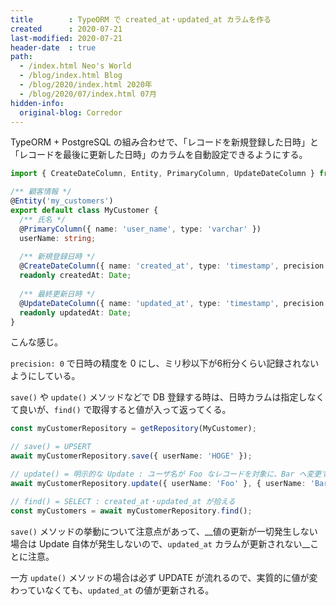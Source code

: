 ```yaml
---
title        : TypeORM で created_at・updated_at カラムを作る
created      : 2020-07-21
last-modified: 2020-07-21
header-date  : true
path:
  - /index.html Neo's World
  - /blog/index.html Blog
  - /blog/2020/index.html 2020年
  - /blog/2020/07/index.html 07月
hidden-info:
  original-blog: Corredor
---
```


TypeORM + PostgreSQL の組み合わせで、「レコードを新規登録した日時」と「レコードを最後に更新した日時」のカラムを自動設定できるようにする。

```typescript
import { CreateDateColumn, Entity, PrimaryColumn, UpdateDateColumn } from 'typeorm';

/** 顧客情報 */
@Entity('my_customers')
export default class MyCustomer {
  /** 氏名 */
  @PrimaryColumn({ name: 'user_name', type: 'varchar' })
  userName: string;
  
  /** 新規登録日時 */
  @CreateDateColumn({ name: 'created_at', type: 'timestamp', precision: 0 })
  readonly createdAt: Date;
  
  /** 最終更新日時 */
  @UpdateDateColumn({ name: 'updated_at', type: 'timestamp', precision: 0 })
  readonly updatedAt: Date;
}
```

こんな感じ。

`precision: 0` で日時の精度を 0 にし、ミリ秒以下が6桁分くらい記録されないようにしている。

`save()` や `update()` メソッドなどで DB 登録する時は、日時カラムは指定しなくて良いが、`find()` で取得すると値が入って返ってくる。

```typescript
const myCustomerRepository = getRepository(MyCustomer);

// save() = UPSERT
await myCustomerRepository.save({ userName: 'HOGE' });

// update() = 明示的な Update : ユーザ名が Foo なレコードを対象に、Bar へ変更する
await myCustomerRepository.update({ userName: 'Foo' }, { userName: 'Bar' });

// find() = SELECT : created_at・updated_at が拾える
const myCustomers = await myCustomerRepository.find();
```

`save()` メソッドの挙動について注意点があって、__値の更新が一切発生しない場合は Update 自体が発生しないので、`updated_at` カラムが更新されない__ことに注意。

一方 `update()` メソッドの場合は必ず UPDATE が流れるので、実質的に値が変わっていなくても、`updated_at` の値が更新される。
